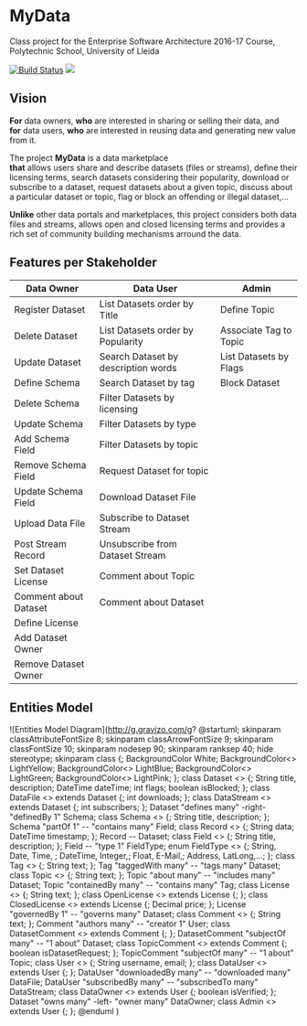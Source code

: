 # MyData

Class project for the Enterprise Software Architecture 2016-17 Course, Polytechnic School, University of Lleida

[![Build Status](https://travis-ci.org/UdL-EPS-SoftArch/mydata-api.svg?branch=master)](https://travis-ci.org/UdL-EPS-SoftArch/mydata-api/branches) 
<a href="https://zenhub.com"><img src="https://cdn.rawgit.com/ZenHubIO/support/master/zenhub-badge.svg"></a>

## Vision

**For** data owners, **who** are interested in sharing or selling their data, and \
**for** data users, **who** are interested in reusing data and generating new value from it.

The project **MyData** is a data marketplace \
**that** allows users share and describe datasets (files or streams), define their licensing
terms, search datasets considering their popularity, download or subscribe to a dataset, 
request datasets about a given topic, discuss about a particular dataset or topic, 
flag or block an offending or illegal dataset,...

**Unlike** other data portals and marketplaces, this project considers both data files and 
streams, allows open and closed licensing terms and provides a rich set of community building 
mechanisms arround the data.


## Features per Stakeholder

|       Data Owner        |       Data User                      |  Admin
| ------------------------|--------------------------------------|-------------------------
|  Register Dataset       |  List Datasets order by Title        |  Define Topic
|  Delete Dataset         |  List Datasets order by Popularity   |  Associate Tag to Topic
|  Update Dataset         |  Search Dataset by description words |  List Datasets by Flags
|  Define Schema          |  Search Dataset by tag               |  Block Dataset
|  Delete Schema          |  Filter Datasets by licensing        |
|  Update Schema          |  Filter Datasets by type             |
|  Add Schema Field       |  Filter Datasets by topic            |
|  Remove Schema Field    |  Request Dataset for topic           |
|  Update Schema Field    |  Download Dataset File               |
|  Upload Data File       |  Subscribe to Dataset Stream         |
|  Post Stream Record     |  Unsubscribe from Dataset Stream     |
|  Set Dataset License    |  Comment about Topic                 |
|  Comment about Dataset  |  Comment about Dataset               |
|  Define License
|  Add Dataset Owner
|  Remove Dataset Owner

## Entities Model

![Entities Model Diagram](http://g.gravizo.com/g?
@startuml;
skinparam classAttributeFontSize 8;
skinparam classArrowFontSize 9;
skinparam classFontSize 10;
skinparam nodesep 90;
skinparam ranksep 40;
hide stereotype;
skinparam class {;
	BackgroundColor White;
	BackgroundColor<<Data>> LightYellow;
	BackgroundColor<<User>> LightBlue;
	BackgroundColor<<Rights>> LightGreen;
	BackgroundColor<<Metadata>> LightPink;
};
class Dataset <<Data>> {;
	String title, description;
	DateTime dateTime;
	int flags;
	boolean isBlocked;
};
class DataFile <<Data>> extends Dataset {;
	int downloads;
};
class DataStream <<Data>> extends Dataset {;
	int subscribers;
};
Dataset "defines many" -right- "definedBy 1" Schema;
class Schema <<Data>> {;
	String title, description;
};
Schema "partOf 1" -- "contains many" Field;
class Record <<Data>> {;
	String data;
	DateTime timestamp;
};
Record -- Dataset;
class Field <<Data>> {;
	String title, description;
};
Field -- "type 1" FieldType;
enum FieldType <<Data>> {;
	String, Date, Time, ;
	DateTime, Integer,;
	Float, E-Mail,;
	Address, LatLong,...;
};
class Tag <<Metadata>> {;
	String text;
};
Tag "taggedWith many" -- "tags many" Dataset;
class Topic <<Metadata>> {;
    String text;
};
Topic "about many" -- "includes many" Dataset;
Topic "containedBy many" -- "contains many" Tag;
class License <<Rights>> {;
	String text;
};
class OpenLicense <<Rights>> extends License {;
};
class ClosedLicense <<Rights>> extends License {;
	Decimal price;
};
License "governedBy 1" -- "governs many" Dataset;
class Comment <<Metadata>> {;
	String text;
};
Comment "authors many" -- "creator 1" User;
class DatasetComment <<Metadata>> extends Comment {;
};
DatasetComment "subjectOf many" -- "1 about" Dataset;
class TopicComment <<Metadata>> extends Comment {;
	boolean isDatasetRequest;
};
TopicComment "subjectOf many" -- "1 about" Topic;
class User <<User>> {;
	String username, email;
};
class DataUser <<User>> extends User {;
};
DataUser "downloadedBy many" -- "downloaded many" DataFile;
DataUser "subscribedBy many" -- "subscribedTo many" DataStream;
class DataOwner <<User>> extends User {;
	boolean isVerified;
};
Dataset "owns many" -left- "owner many" DataOwner;
class Admin <<User>> extends User {;
};
@enduml
)